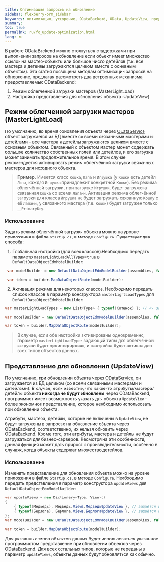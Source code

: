 ```yaml
---
title: Оптимизация запросов на обновление
sidebar: flexberry-orm_sidebar
keywords: оптимизация, ускорение, ODataBackend, OData, UpdateView, представление для обновления, MasterLightLoad, загрузка мастеров, облегчённая загрузка
summary:
toc: true
permalink: ru/fo_update-optimization.html
lang: ru
---
```


В работе ODataBackend можно столнуться с задержками при выполнении запросов на обновление если объект имеет множество ссылок на мастер-объекты или большое число детейлов (т.к. все мастера и детейлы загружаются целиком вместе с основным объектом). Эта статья посвящена методам оптимизации запросов на обновление, предлагая рассмотреть два встроенных механизма, предоставляемых ODataBackend:
1. Режим облегченной загрузки мастеров (MasterLightLoad)
2. Настройка представления для обновления объекта (UpdateView)

## Режим облегченной загрузки мастеров (MasterLightLoad)
По умолчанию, во время обновления объекта через [ODataService](fo_orm-odata-service.html) объект загружается из БД вместе со всеми связанными мастерами и детейлами - все мастера и детейлы загружаются целиком вместе с основным объектом. Связанный с объектом мастер может содержать большое количество собственных полей или детейлов, и его загрузка может занимать продолжительное время. В этом случае рекомендуется активировать режим облегчённой загрузки связанных мастеров для исходного объекта.

> **Пример.** Имеется класс `Кошка`, `Лапа` и `Игрушка` (у `Кошки` есть детейл `Лапы`, каждая `Игрушка` принадлежит конкретной `Кошке`). Без режима облегчённой загрузки, при загрузке `Игрушки`, будет загружена связанная `Кошка` со всеми `Лапами`. Активация режима облегчённой загрузки для класса `Игрушка` не будет загружать связанную `Кошку` с её `Лапами`, у связанного мастера (т.е. `Кошки`) будет загружен только `__PrimaryKey`.

### Использование
Задать режим облегчённой загрузки объекта можно на уровне приложения в файле `Startup.cs`, в методе `Configure`. Существует два способа:

1. Глобальная настройка (для всех классов).Необходимо передать параметр `masterLightLoadAllTypes`=`true` в `DefaultDataObjectEdmModelBuilder`:
```csharp
 var modelBuilder = new DefaultDataObjectEdmModelBuilder(assemblies, false, pseudoDetailDefinitions, masterLightLoadAllTypes: true);

 var token = builder.MapDataObjectRoute(modelBuilder);
```

2. Активация режима для некоторых классов. Необходимо передать список классов в параметр конструктора `masterLightLoadTypes` для `DefaultDataObjectEdmModelBuilder`:
```csharp
var masterLightLoadTypes = new List<Type> { typeof(Котенок) }; // <- задаётся список классов для активации режима облегчённой загрузки мастеров

var modelBuilder = new DefaultDataObjectEdmModelBuilder(assemblies, false, pseudoDetailDefinitions, masterLightLoadTypes: masterLightLoadTypes); // список классов передаётся в параметр masterLightLoadTypes

var token = builder.MapDataObjectRoute(modelBuilder);
```
> В случае, если обе настройки активированы одновременно, параметр `masterLightLoadTypes` задающий типы для облегчённой загрузки будет проигнорирован, и настройка будет активна для всех типов объектов данных.

## Представление для обновления (UpdateView)
По умолчанию, при обновлении объекта через [ODataService](fo_orm-odata-service.html), он загружается из БД целиком (со всеми связанными мастерами и детейлами). В случае, если известно, что какие-то атрибуты/мастера/детейлы объекта **никогда не будут обновлены** через ODataBackend, программист имеет возможность указать для объекта `UpdateView` - более экономное представление, которое необходимо использовать при обновлении объекта.

Атрибуты, мастера, детейлы, которые не включены в `UpdateView`, не будут загружены в запросах на обновление объекта через ODataBackend, соответственно, их нельзя обновить через ODataBackend. Кроме того, эти атрибуты, мастера и детейлы не будут загружаться для бизнес-серверов. Несмотря на эти особенности, данная функция может дать прирост к производительности, особенно в случаях, когда объекты содержат множество детейлов.

### Использование
Изменить представление для обновления объекта можно на уровне приложения в файле `Startup.cs`, в методе `Configure`. Необходимо передать представления в параметр конструктора `updateViews` для `DefaultDataObjectEdmModelBuilder`:
```csharp
var updateViews = new Dictionary<Type, View>()
{
    { typeof(Медведь), Медведь.Views.МедведьUpdateView }, // задаётся представление для обновления классу "Медведь"
    { typeof(Берлога), Берлога.Views.БерлогаUpdateView }, // задаётся представление для обновления классу "Берлога"
};
var modelBuilder = new DefaultDataObjectEdmModelBuilder(assemblies, false, pseudoDetailDefinitions, updateViews: updateViews); // представления передаются в параметр updateViews

var token = builder.MapDataObjectRoute(modelBuilder);
```

Для указанных типов объектов данных будет использоваться указанное программистом представление при обновлении объектов через ODataBackend. Для всех остальных типов, которые не переданы в параметр `updateViews`, объекты данных будут обновляться как обычно.

